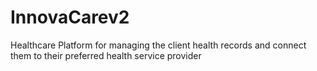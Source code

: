 # InnovaCarev2
Healthcare Platform for managing the client health records and connect them to their preferred health service provider
